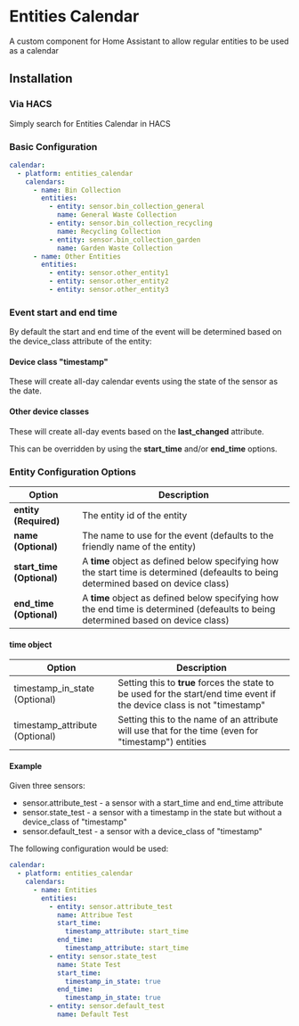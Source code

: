 # Entities Calendar
A custom component for Home Assistant to allow regular entities to be used as a calendar

## Installation

### Via HACS

Simply search for Entities Calendar in HACS

### Basic Configuration

```yaml
calendar:
  - platform: entities_calendar
    calendars:
      - name: Bin Collection
        entities:
          - entity: sensor.bin_collection_general
            name: General Waste Collection
          - entity: sensor.bin_collection_recycling
            name: Recycling Collection
          - entity: sensor.bin_collection_garden
            name: Garden Waste Collection
      - name: Other Entities
        entities:
          - entity: sensor.other_entity1
          - entity: sensor.other_entity2
          - entity: sensor.other_entity3
```

### Event start and end time

By default the start and end time of the event will be determined based on the device_class attribute of the entity:

#### Device class "timestamp"

These will create all-day calendar events using the state of the sensor as the date.

#### Other device classes

These will create all-day events based on the **last_changed** attribute.

This can be overridden by using the **start_time** and/or **end_time** options.

### Entity Configuration Options

| Option | Description |
|--------|-------------|
| **entity (Required)** | The entity id of the entity |
| **name (Optional)** | The name to use for the event (defaults to the friendly name of the entity) |
| **start_time (Optional)** | A **time** object as defined below specifying how the start time is determined (defeaults to being determined based on device class) |
| **end_time (Optional)** | A **time** object as defined below specifying how the end time is determined (defeaults to being determined based on device class) |

#### **time** object

| Option | Description |
|--------|-------------|
| timestamp_in_state (Optional) | Setting this to **true** forces the state to be used for the start/end time event if the device class is not "timestamp" |
| timestamp_attribute (Optional) | Setting this to the name of an attribute will use that for the time (even for "timestamp") entities |

#### Example

Given three sensors:

- sensor.attribute_test - a sensor with a start_time and end_time attribute
- sensor.state_test - a sensor with a timestamp in the state but without a device_class of "timestamp"
- sensor.default_test - a sensor with a device_class of "timestamp"

The following configuration would be used:

```yaml
calendar:
  - platform: entities_calendar
    calendars:
      - name: Entities
        entities:
          - entity: sensor.attribute_test
            name: Attribue Test
            start_time:
              timestamp_attribute: start_time
            end_time:
              timestamp_attribute: start_time
          - entity: sensor.state_test
            name: State Test
            start_time:
              timestamp_in_state: true
            end_time:
              timestamp_in_state: true
          - entity: sensor.default_test
            name: Default Test
```
